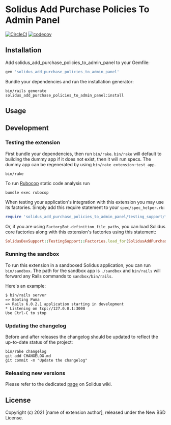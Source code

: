 # Solidus Add Purchase Policies To Admin Panel

[![CircleCI](https://circleci.com/gh/thanhdatdev/PurchasePolicies.svg?style=shield)](https://circleci.com/gh/thanhdatdev/PurchasePolicies)
[![codecov](https://codecov.io/gh/thanhdatdev/PurchasePolicies/branch/master/graph/badge.svg)](https://codecov.io/gh/thanhdatdev/PurchasePolicies)

<!-- Explain what your extension does. -->

## Installation

Add solidus_add_purchase_policies_to_admin_panel to your Gemfile:

```ruby
gem 'solidus_add_purchase_policies_to_admin_panel'
```

Bundle your dependencies and run the installation generator:

```shell
bin/rails generate solidus_add_purchase_policies_to_admin_panel:install
```

## Usage

<!-- Explain how to use your extension once it's been installed. -->

## Development

### Testing the extension

First bundle your dependencies, then run `bin/rake`. `bin/rake` will default to building the dummy
app if it does not exist, then it will run specs. The dummy app can be regenerated by using
`bin/rake extension:test_app`.

```shell
bin/rake
```

To run [Rubocop](https://github.com/bbatsov/rubocop) static code analysis run

```shell
bundle exec rubocop
```

When testing your application's integration with this extension you may use its factories.
Simply add this require statement to your `spec/spec_helper.rb`:

```ruby
require 'solidus_add_purchase_policies_to_admin_panel/testing_support/factories'
```

Or, if you are using `FactoryBot.definition_file_paths`, you can load Solidus core
factories along with this extension's factories using this statement:

```ruby
SolidusDevSupport::TestingSupport::Factories.load_for(SolidusAddPurchasePoliciesToAdminPanel::Engine)
```

### Running the sandbox

To run this extension in a sandboxed Solidus application, you can run `bin/sandbox`. The path for
the sandbox app is `./sandbox` and `bin/rails` will forward any Rails commands to
`sandbox/bin/rails`.

Here's an example:

```
$ bin/rails server
=> Booting Puma
=> Rails 6.0.2.1 application starting in development
* Listening on tcp://127.0.0.1:3000
Use Ctrl-C to stop
```

### Updating the changelog

Before and after releases the changelog should be updated to reflect the up-to-date status of
the project:

```shell
bin/rake changelog
git add CHANGELOG.md
git commit -m "Update the changelog"
```

### Releasing new versions

Please refer to the dedicated [page](https://github.com/solidusio/solidus/wiki/How-to-release-extensions) on Solidus wiki.

## License

Copyright (c) 2021 [name of extension author], released under the New BSD License.
